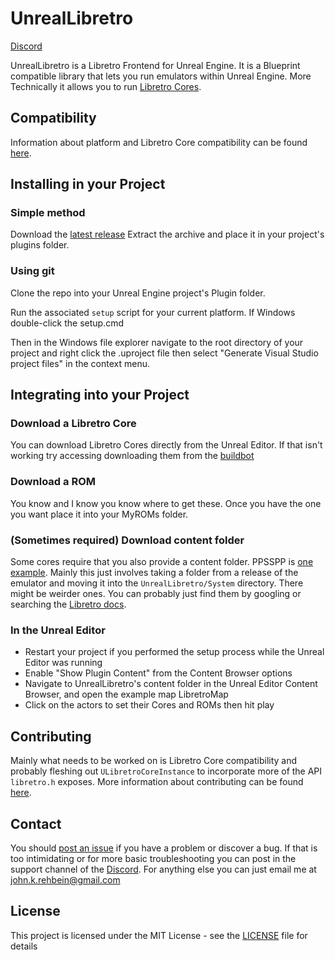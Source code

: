 

# UnrealLibretro

[Discord](https://discord.gg/nSTy2jyJmh)

UnrealLibretro is a Libretro Frontend for Unreal Engine. It is a Blueprint compatible library that lets you run emulators within Unreal Engine. More Technically it allows you to run [Libretro Cores](https://docs.libretro.com/meta/core-list/).

## Compatibility

Information about platform and Libretro Core compatibility can be found [here](COMPATIBILITY.md).

## Installing in your Project

### Simple method
Download the [latest release](https://github.com/N7Alpha/UnrealLibretro/releases/latest)
Extract the archive and place it in your project's plugins folder.

### Using git

Clone the repo into your Unreal Engine project's Plugin folder.

Run the associated `setup` script for your current platform. If Windows double-click the setup.cmd

Then in the Windows file explorer navigate to the root directory of your project and right click the .uproject file then select "Generate Visual Studio project files" in the context menu.

## Integrating into your Project

### Download a Libretro Core
You can download Libretro Cores directly from the Unreal Editor. If that isn't working try accessing downloading them from the [buildbot](https://buildbot.libretro.com/nightly/windows/x86_64/latest/)

### Download a ROM
You know and I know you know where to get these. Once you have the one you want place it into your MyROMs folder.

### (Sometimes required) Download content folder
Some cores require that you also provide a content folder. PPSSPP is [one example](https://docs.libretro.com/library/ppsspp/#bios). Mainly this just involves taking a folder from a release of the emulator and moving it into the `UnrealLibretro/System` directory. There might be weirder ones. You can probably just find them by googling or searching the [Libretro docs](https://docs.libretro.com/).

### In the Unreal Editor
- Restart your project if you performed the setup process while the Unreal Editor was running
- Enable "Show Plugin Content" from the Content Browser options
- Navigate to UnrealLibretro's content folder in the Unreal Editor Content Browser, and open the example map LibretroMap
- Click on the actors to set their Cores and ROMs then hit play

## Contributing

Mainly what needs to be worked on is Libretro Core compatibility and probably fleshing out ```ULibretroCoreInstance``` to incorporate more of the API ```libretro.h``` exposes. More information about contributing can be found [here](CONTRIBUTING.md).

## Contact

You should [post an issue](https://github.com/N7Alpha/UnrealLibretro/issues) if you have a problem or discover a bug. If that is too intimidating or for more basic troubleshooting you can post in the support channel of the [Discord](https://discord.gg/nSTy2jyJmh). For anything else you can just email me at john.k.rehbein@gmail.com

## License

This project is licensed under the MIT License - see the [LICENSE](LICENSE) file for details
